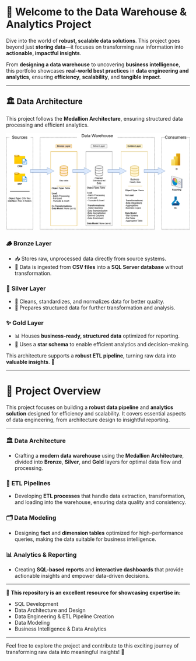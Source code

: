 # 🚀 Welcome to the Data Warehouse & Analytics Project

Dive into the world of **robust, scalable data solutions**. This project goes beyond just **storing data**—it focuses on transforming raw information into **actionable, impactful insights**.

From **designing a data warehouse** to uncovering **business intelligence**, this portfolio showcases **real-world best practices** in **data engineering and analytics**, ensuring **efficiency**, **scalability**, and **tangible impact**.


---

## 🏛️ Data Architecture 


This project follows the **Medallion Architecture**, ensuring structured data processing and efficient analytics. 


![Dashboard Preview](docs/project_diagram.png)

### 🪵 **Bronze Layer**  
- 📥 Stores raw, unprocessed data directly from source systems.  
- 📄 Data is ingested from **CSV files** into a **SQL Server database** without transformation.  

### 🔧 **Silver Layer**  
- 🧹 Cleans, standardizes, and normalizes data for better quality.  
- 🔄 Prepares structured data for further transformation and analysis.  

### ✨ **Gold Layer**  
- 📊 Houses **business-ready, structured data** optimized for reporting.  
- 🌟 Uses a **star schema** to enable efficient analytics and decision-making.  

This architecture supports a **robust ETL pipeline**, turning raw data into **valuable insights**. 🚀  



------



# 📖 Project Overview

This project focuses on building a **robust data pipeline** and **analytics solution** designed for efficiency and scalability. It covers essential aspects of data engineering, from architecture design to insightful reporting.

---

### 🏛️ **Data Architecture**  
- Crafting a **modern data warehouse** using the **Medallion Architecture**, divided into **Bronze**, **Silver**, and **Gold** layers for optimal data flow and processing.

### 🔄 **ETL Pipelines**  
- Developing **ETL processes** that handle data extraction, transformation, and loading into the warehouse, ensuring data quality and consistency.

### 🗂️ **Data Modeling**  
- Designing **fact** and **dimension tables** optimized for high-performance queries, making the data suitable for business intelligence.

### 📊 **Analytics & Reporting**  
- Creating **SQL-based reports** and **interactive dashboards** that provide actionable insights and empower data-driven decisions.

---

🎯 **This repository is an excellent resource for showcasing expertise in:**

- SQL Development  
- Data Architecture and Design  
- Data Engineering & ETL Pipeline Creation  
- Data Modeling  
- Business Intelligence & Data Analytics  

---

Feel free to explore the project and contribute to this exciting journey of transforming raw data into meaningful insights! 🌟




